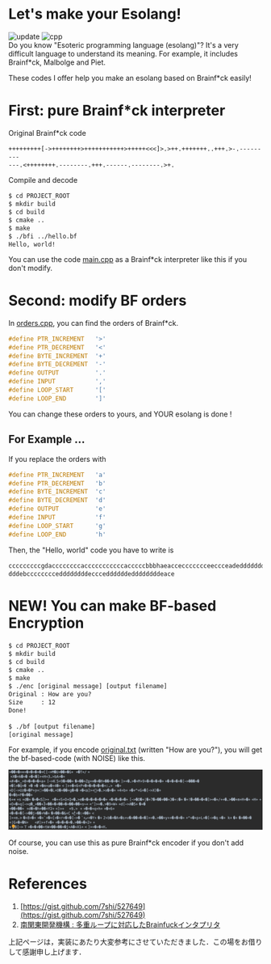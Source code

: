 # Let's make your Esolang!
![update](https://img.shields.io/badge/update-2020.01.22-9cf.svg?style=flat) 
![cpp](https://img.shields.io/badge/C++-11-blue.svg?style=flat)  
Do you know "Esoteric programming language (esolang)"?
It's a very difficult language to understand its meaning.
For example, it includes Brainf*ck, Malbolge and Piet.  
  
These codes I offer help you make an esolang based on Brainf*ck easily!

# First: pure Brainf*ck interpreter
Original Brainf*ck code
```text
+++++++++[->++++++++>+++++++++++>+++++<<<]>.>++.+++++++..+++.>-.---------
---.<++++++++.--------.+++.------.--------.>+.
```

Compile and decode
```console
$ cd PROJECT_ROOT
$ mkdir build
$ cd build
$ cmake ..
$ make
$ ./bfi ../hello.bf
Hello, world!
```

You can use the code [main.cpp](main.cpp) as a Brainf*ck interpreter like this if you don't modify.

# Second: modify BF orders
In [orders.cpp](orders.h), you can find the orders of Brainf*ck.

```cpp
#define PTR_INCREMENT   '>'
#define PTR_DECREMENT   '<'
#define BYTE_INCREMENT  '+'
#define BYTE_DECREMENT  '-'
#define OUTPUT          '.'
#define INPUT           ','
#define LOOP_START      '['
#define LOOP_END        ']'
```

You can change these orders to yours, and YOUR esolang is done !

## For Example ...
If you replace the orders with
```cpp
#define PTR_INCREMENT   'a'
#define PTR_DECREMENT   'b'
#define BYTE_INCREMENT  'c'
#define BYTE_DECREMENT  'd'
#define OUTPUT          'e'
#define INPUT           'f'
#define LOOP_START      'g'
#define LOOP_END        'h'
```

Then, the "Hello, world" code you have to write is 

```text
cccccccccgdaccccccccacccccccccccacccccbbbhaeacceccccccceeccceadeddddddddd
dddebcccccccceddddddddeccceddddddeddddddddeace
```

# NEW! You can make BF-based Encryption  
```console
$ cd PROJECT_ROOT
$ mkdir build
$ cd build
$ cmake ..
$ make
$ ./enc [original message] [output filename]
Original : How are you?
Size     : 12
Done!

$ ./bf [output filename]
[original message]
```

For example, if you encode [original.txt](original.txt) (written "How are you?"), you will get the bf-based-code (with NOISE) like this.
  
![enc.png](enc.png)
  
Of course, you can use this as pure Brainf*ck encoder if you don't add noise.

# References
1. [https://gist.github.com/7shi/527649](https://gist.github.com/7shi/527649)  
2. [南関東開発機構 : 多重ループに対応したBrainfuckインタプリタ](http://blog.livedoor.jp/south_kanto_dm/archives/51691594.html)  
  
上記ページは，実装にあたり大変参考にさせていただきました．この場をお借りして感謝申し上げます．